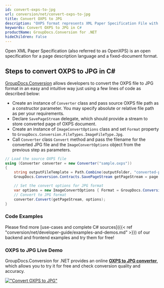 ```yaml
---
id: convert-oxps-to-jpg
url: conversion/net/convert-oxps-to-jpg
title: Convert OXPS to JPG
description: "OXPS format represents XML Paper Specification File with .oxps extension. Learn how to convert OXPS to JPG file programmatically in C# language using GroupDocs.Conversion for .NET library."
keywords: Convert OXPS to JPG in C#
productName: GroupDocs.Conversion for .NET
hideChildren: False
---
```


Open XML Paper Specification (also referred to as OpenXPS) is an open specification for a page description language and a fixed-document format.

## Steps to convert OXPS to JPG in C#

[GroupDocs.Conversion](https://products.groupdocs.com/conversion/net) allows developers to convert the OXPS file to JPG format in an easy and intuitive way just using a few lines of code as described below:

* Create an instance of `Converter` class and pass source OXPS file path as a constructor parameter. You may specify absolute or relative file path as per your requirements. 
* Declare `SavePageStream` delegate, which should provide a stream to store converted page of OXPS document.
* Create an instance of `ImageConvertOptions` class and set `Format` property to `GroupDocs.Conversion.FileTypes.ImageFileType.Jpg`.
* Call `Converter` class `Convert` method and pass the filename for the converted JPG file and the `ImageConvertOptions` object from the previous step as parameters.

```csharp
// Load the source OXPS file
using (Converter converter = new Converter("sample.oxps"))
{
    string outputFileTemplate = Path.Combine(outputFolder, "converted-page-{0}.jpg");
    GroupDocs.Conversion.Contracts.SavePageStream getPageStream = page => new FileStream(string.Format(outputFileTemplate, page), FileMode.Create);

    // Set the convert options for JPG format
    var options = new ImageConvertOptions { Format = GroupDocs.Conversion.FileTypes.ImageFileType.Jpg };   
    // Convert to JPG format
    converter.Convert(getPageStream, options);
}
```

### Code Examples

Please find more [use-cases and complete C# sources]({{< ref "conversion/net/developer-guide/examples-and-demos.md" >}}) of our backend and frontend examples and try them for free!

### OXPS to JPG Live Demo

GroupDocs.Conversion for .NET provides an online [**OXPS to JPG converter**](https://products.groupdocs.app/conversion/oxps-to-jpg), which allows you to try it for free and check conversion quality and accuracy.

[!["Convert OXPS to JPG"](conversion/net/images/convert-to-jpg/convert-oxps-to-jpg.png)](https://products.groupdocs.app/conversion/oxps-to-jpg)